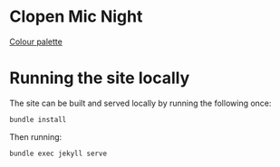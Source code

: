 Clopen Mic Night
================

[Colour palette](https://twitter.com/PaletteRandom/status/1421636812611760129)

Running the site locally
========================

The site can be built and served locally by running the following once:

```bash
bundle install
```

Then running:

```bash
bundle exec jekyll serve
```
